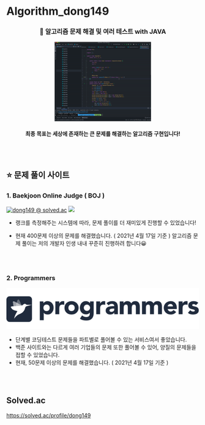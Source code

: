 # Algorithm_dong149



<h3><p align="center">
  <b>🤔 알고리즘 문제 해결 및 여러 테스트 with JAVA</b>
</p></h3>
<p align="center"><img src="https://github.com/dong149/Algorithm_dong149/blob/master/ps.gif" width="50%"/></p>
<h4><p align="center">
  <b>최종 목표는 세상에 존재하는 큰 문제를 해결하는 알고리즘 구현입니다!</b>
</p></h4>

<br/>
<br/>



## ⭐️ 문제 풀이 사이트

### 1. Baekjoon Online Judge ( BOJ )

[![dong149 @ solved.ac](http://mazassumnida.wtf/api/v2/generate_badge?boj=dong149)](https://solved.ac/profile/dong149)
[![](https://d2gd6pc034wcta.cloudfront.net/images/logo@2x.png)](https://www.acmicpc.net)

- 랭크를 측정해주는 시스템에 따라, 문제 풀이를 더 재미있게 진행할 수 있었습니다!

- 현재 400문제 이상의 문제를 해결했습니다.  ( 2021년 4월 17일 기준 )
  알고리즘 문제 풀이는 저의 개발자 인생 내내 꾸준히 진행하려 합니다😀

<br/>
<br/>

### 2. Programmers  

![alt text](programmers.png)

- 단계별 코딩테스트 문제들을 파트별로 풀어볼 수 있는 서비스여서 좋았습니다.
- 백준 사이트와는 다르게 여러 기업들의 문제 또한 풀어볼 수 있어, 양질의 문제들을 접할 수 있었습니다.
- 현재, 50문제 이상의 문제를 해결했습니다. ( 2021년 4월 17일 기준 )

<br/><br/>

## Solved.ac

https://solved.ac/profile/dong149

